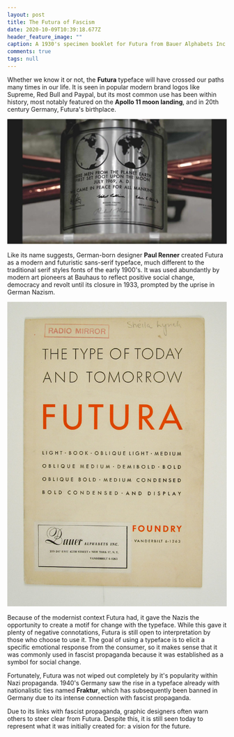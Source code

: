 ```yaml
---
layout: post
title: The Futura of Fascism
date: 2020-10-09T10:39:18.677Z
header_feature_image: ""
caption: A 1930's specimen booklet for Futura from Bauer Alphabets Inc.
comments: true
tags: null
---
```

Whether we know it or not, the **Futura** typeface will have crossed our paths many times in our life. It is seen in popular modern brand logos like Supreme, Red Bull and Paypal, but its most common use has been within history, most notably featured on the **Apollo 11 moon landing**, and in 20th century Germany, Futura's birthplace.

![A photograph of the plaque sent to the moon on the Apollo 11 rocket.](../uploads/33.jpg)

Like its name suggests, German-born designer **Paul Renner** created Futura as a modern and futuristic sans-serif typeface, much different to the traditional serif styles fonts of the early 1900's. It was used abundantly by modern art pioneers at Bauhaus to reflect positive social change, democracy and revolt until its closure in 1933, prompted by the uprise in German Nazism.

![A 1930's Futura Specimen's booklet from Bauer Alphabets inc.](../uploads/7349055626_d2d1dc4634_b.jpg)

Because of the modernist context Futura had, it gave the Nazis the opportunity to create a motif for change with the typeface. While this gave it plenty of negative connotations, Futura is still open to interpretation by those who choose to use it. The goal of using a typeface is to elicit a specific emotional response from the consumer, so it makes sense that it was commonly used in fascist propaganda because it was established as a symbol for social change.

Fortunately, Futura was not wiped out completely by it's popularity within Nazi propaganda. 1940's Germany saw the rise in a typeface already with nationalistic ties named **Fraktur**, which has subsequently been banned in Germany due to its intense connection with fascist propaganda.

Due to its links with fascist propaganda, graphic designers often warn others to steer clear from Futura. Despite this, it is still seen today to represent what it was initially created for: a vision for the future.